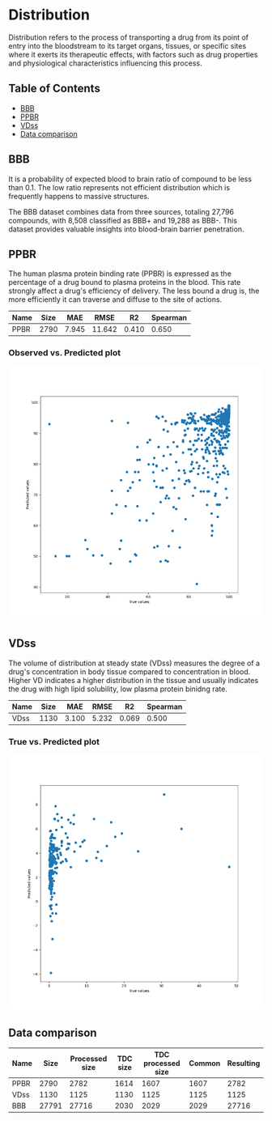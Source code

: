 # Distribution

Distribution refers to the process of transporting a drug from its point of entry into the bloodstream to its target organs, tissues, or specific sites where it exerts its therapeutic effects, with factors such as drug properties and physiological characteristics influencing this process.

## Table of Contents

- [BBB](#bbb)
- [PPBR](#ppbr)
- [VDss](#vdss)
- [Data comparison](#data-comparison)

## BBB

It is a probability of expected blood to brain ratio of compound to be less than 0.1. The low ratio represents not efficient distribution which is frequently happens to massive structures.

The BBB dataset combines data from three sources, totaling 27,796 compounds, with 8,508 classified as BBB+ and 19,288 as BBB-. This dataset provides valuable insights into blood-brain barrier penetration.

## PPBR

The human plasma protein binding rate (PPBR) is expressed as the percentage of a drug bound to plasma proteins in the blood. This rate strongly affect a drug's efficiency of delivery. The less bound a drug is, the more efficiently it can traverse and diffuse to the site of actions.

| Name | Size | MAE | RMSE | R2 | Spearman |
|-|-|-|-|-|-|
| PPBR | 2790 | 7.945 | 11.642 | 0.410 | 0.650 |

### Observed vs. Predicted plot

![PPBR True vs. Predicted plot](../../images/ppbr_az_observed_vs_pred.png)

## VDss

The volume of distribution at steady state (VDss) measures the degree of a drug's concentration in body tissue compared to concentration in blood. Higher VD indicates a higher distribution in the tissue and usually indicates the drug with high lipid solubility, low plasma protein binidng rate.

| Name | Size | MAE | RMSE | R2 | Spearman |
|-|-|-|-|-|-|
| VDss | 1130 | 3.100 | 5.232 | 0.069 | 0.500 |

### True vs. Predicted plot

![VDss Observed vs. Predicted plot](../../images/vdss_lombardo_observed_vs_pred.png)

## Data comparison

Name | Size | Processed size | TDC size | TDC processed size | Common | Resulting |
|-|-|-|-|-|-|-|
| PPBR | 2790 | 2782 | 1614 | 1607 | 1607 | 2782 |
| VDss | 1130 | 1125 | 1130 | 1125 | 1125 | 1125 |
| BBB | 27791 | 27716 | 2030 | 2029 | 2029 | 27716 |
